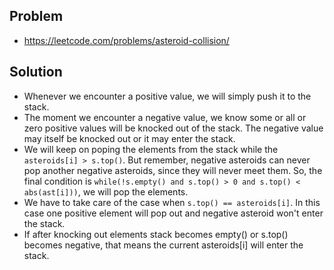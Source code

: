 ## Problem

- https://leetcode.com/problems/asteroid-collision/

## Solution

- Whenever we encounter a positive value, we will simply push it to the stack.
- The moment we encounter a negative value, we know some or all or zero positive values will be knocked out of the stack. The negative value may itself be knocked out or it may enter the stack.
- We will keep on poping the elements from the stack while the `asteroids[i] > s.top()`. But remember, negative asteroids can never pop another negative asteroids, since they will never meet them. So, the final condition is `while(!s.empty() and s.top() > 0 and s.top() < abs(ast[i]))`, we will pop the elements.
- We have to take care of the case when `s.top() == asteroids[i]`. In this case one positive element will pop out and negative asteroid won't enter the stack.
- If after knocking out elements stack becomes empty() or s.top() becomes negative, that means the current asteroids[i] will enter the stack.
